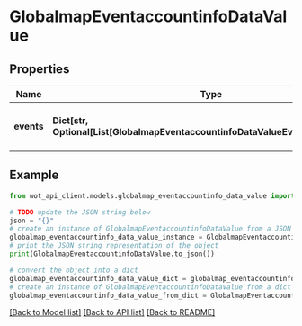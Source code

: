 # GlobalmapEventaccountinfoDataValue


## Properties

Name | Type | Description | Notes
------------ | ------------- | ------------- | -------------
**events** | **Dict[str, Optional[List[GlobalmapEventaccountinfoDataValueEventsValueInner]]]** | Account information by events and Fronts | 

## Example

```python
from wot_api_client.models.globalmap_eventaccountinfo_data_value import GlobalmapEventaccountinfoDataValue

# TODO update the JSON string below
json = "{}"
# create an instance of GlobalmapEventaccountinfoDataValue from a JSON string
globalmap_eventaccountinfo_data_value_instance = GlobalmapEventaccountinfoDataValue.from_json(json)
# print the JSON string representation of the object
print(GlobalmapEventaccountinfoDataValue.to_json())

# convert the object into a dict
globalmap_eventaccountinfo_data_value_dict = globalmap_eventaccountinfo_data_value_instance.to_dict()
# create an instance of GlobalmapEventaccountinfoDataValue from a dict
globalmap_eventaccountinfo_data_value_from_dict = GlobalmapEventaccountinfoDataValue.from_dict(globalmap_eventaccountinfo_data_value_dict)
```
[[Back to Model list]](../README.md#documentation-for-models) [[Back to API list]](../README.md#documentation-for-api-endpoints) [[Back to README]](../README.md)


